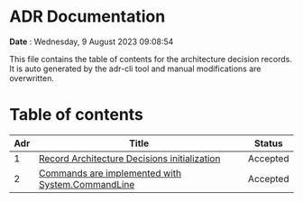 # ADR Documentation

__Date__ : Wednesday, 9 August 2023 09:08:54

This file contains the table of contents for the architecture decision records.
It is auto generated by the adr-cli tool and manual modifications are overwritten.

# Table of contents

| Adr | Title | Status |
| --- | ----- | ------ |
| 1 | [Record Architecture Decisions initialization](..\doc\adr\00001-record-architecture-decisions-initialization) | Accepted |
| 2 | [Commands are implemented with System.CommandLine](..\doc\adr\00002-commands-are-implemented-with-system.commandline) | Accepted |


